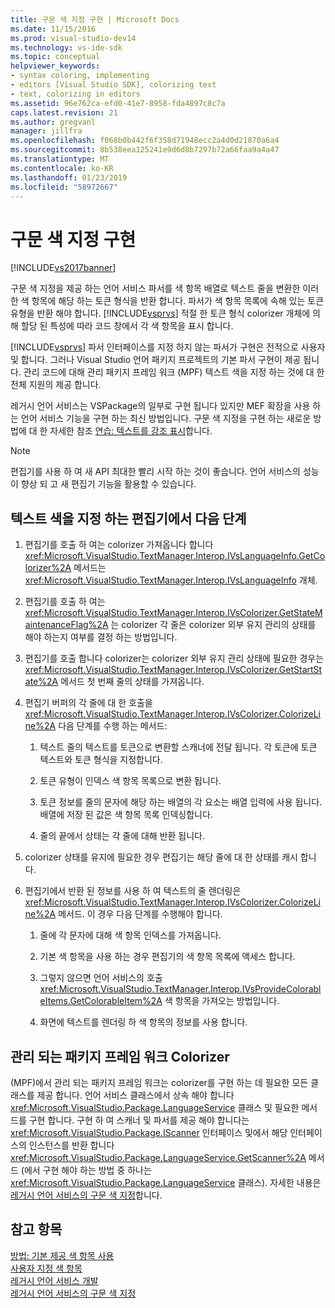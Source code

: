 ```yaml
---
title: 구문 색 지정 구현 | Microsoft Docs
ms.date: 11/15/2016
ms.prod: visual-studio-dev14
ms.technology: vs-ide-sdk
ms.topic: conceptual
helpviewer_keywords:
- syntax coloring, implementing
- editors [Visual Studio SDK], colorizing text
- text, colorizing in editors
ms.assetid: 96e762ca-efd0-41e7-8958-fda4897c8c7a
caps.latest.revision: 21
ms.author: gregvanl
manager: jillfra
ms.openlocfilehash: f068b0b442f6f358d71948ecc2a4d0d21870a6a4
ms.sourcegitcommit: 8b538eea125241e9d6d8b7297b72a66faa9a4a47
ms.translationtype: MT
ms.contentlocale: ko-KR
ms.lasthandoff: 01/23/2019
ms.locfileid: "58972667"
---
```

# <a name="implementing-syntax-coloring"></a>구문 색 지정 구현
[!INCLUDE[vs2017banner](../../includes/vs2017banner.md)]

구문 색 지정을 제공 하는 언어 서비스 파서를 색 항목 배열로 텍스트 줄을 변환한 이러한 색 항목에 해당 하는 토큰 형식을 반환 합니다. 파서가 색 항목 목록에 속해 있는 토큰 유형을 반환 해야 합니다. [!INCLUDE[vsprvs](../../includes/vsprvs-md.md)] 적절 한 토큰 형식 colorizer 개체에 의해 할당 된 특성에 따라 코드 창에서 각 색 항목을 표시 합니다.  
  
 [!INCLUDE[vsprvs](../../includes/vsprvs-md.md)] 파서 인터페이스를 지정 하지 않는 파서가 구현은 전적으로 사용자 및 합니다. 그러나 Visual Studio 언어 패키지 프로젝트의 기본 파서 구현이 제공 됩니다. 관리 코드에 대해 관리 패키지 프레임 워크 (MPF) 텍스트 색을 지정 하는 것에 대 한 전체 지원의 제공 합니다.  
  
 레거시 언어 서비스는 VSPackage의 일부로 구현 됩니다 있지만 MEF 확장을 사용 하는 언어 서비스 기능을 구현 하는 최신 방법입니다. 구문 색 지정을 구현 하는 새로운 방법에 대 한 자세한 참조 [연습: 텍스트를 강조 표시](../../extensibility/walkthrough-highlighting-text.md)합니다.  
  
> [!NOTE]
>  편집기를 사용 하 여 새 API 최대한 빨리 시작 하는 것이 좋습니다. 언어 서비스의 성능이 향상 되 고 새 편집기 기능을 활용할 수 있습니다.  
  
## <a name="steps-followed-by-an-editor-to-colorize-text"></a>텍스트 색을 지정 하는 편집기에서 다음 단계  
  
1.  편집기를 호출 하 여는 colorizer 가져옵니다 합니다 <xref:Microsoft.VisualStudio.TextManager.Interop.IVsLanguageInfo.GetColorizer%2A> 메서드는 <xref:Microsoft.VisualStudio.TextManager.Interop.IVsLanguageInfo> 개체.  
  
2.  편집기를 호출 하 여는 <xref:Microsoft.VisualStudio.TextManager.Interop.IVsColorizer.GetStateMaintenanceFlag%2A> 는 colorizer 각 줄은 colorizer 외부 유지 관리의 상태를 해야 하는지 여부를 결정 하는 방법입니다.  
  
3.  편집기를 호출 합니다 colorizer는 colorizer 외부 유지 관리 상태에 필요한 경우는 <xref:Microsoft.VisualStudio.TextManager.Interop.IVsColorizer.GetStartState%2A> 메서드 첫 번째 줄의 상태를 가져옵니다.  
  
4.  편집기 버퍼의 각 줄에 대 한 호출을 <xref:Microsoft.VisualStudio.TextManager.Interop.IVsColorizer.ColorizeLine%2A> 다음 단계를 수행 하는 메서드:  
  
    1.  텍스트 줄의 텍스트를 토큰으로 변환할 스캐너에 전달 됩니다. 각 토큰에 토큰 텍스트와 토큰 형식을 지정합니다.  
  
    2.  토큰 유형이 인덱스 색 항목 목록으로 변환 됩니다.  
  
    3.  토큰 정보를 줄의 문자에 해당 하는 배열의 각 요소는 배열 입력에 사용 됩니다. 배열에 저장 된 값은 색 항목 목록 인덱싱합니다.  
  
    4.  줄의 끝에서 상태는 각 줄에 대해 반환 됩니다.  
  
5.  colorizer 상태를 유지에 필요한 경우 편집기는 해당 줄에 대 한 상태를 캐시 합니다.  
  
6.  편집기에서 반환 된 정보를 사용 하 여 텍스트의 줄 렌더링은 <xref:Microsoft.VisualStudio.TextManager.Interop.IVsColorizer.ColorizeLine%2A> 메서드. 이 경우 다음 단계를 수행해야 합니다.  
  
    1.  줄에 각 문자에 대해 색 항목 인덱스를 가져옵니다.  
  
    2.  기본 색 항목을 사용 하는 경우 편집기의 색 항목 목록에 액세스 합니다.  
  
    3.  그렇지 않으면 언어 서비스의 호출 <xref:Microsoft.VisualStudio.TextManager.Interop.IVsProvideColorableItems.GetColorableItem%2A> 색 항목을 가져오는 방법입니다.  
  
    4.  화면에 텍스트를 렌더링 하 색 항목의 정보를 사용 합니다.  
  
## <a name="managed-package-framework-colorizer"></a>관리 되는 패키지 프레임 워크 Colorizer  
 (MPF)에서 관리 되는 패키지 프레임 워크는 colorizer를 구현 하는 데 필요한 모든 클래스를 제공 합니다. 언어 서비스 클래스에서 상속 해야 합니다 <xref:Microsoft.VisualStudio.Package.LanguageService> 클래스 및 필요한 메서드를 구현 합니다. 구현 하 여 스캐너 및 파서를 제공 해야 합니다는 <xref:Microsoft.VisualStudio.Package.IScanner> 인터페이스 및에서 해당 인터페이스의 인스턴스를 반환 합니다 <xref:Microsoft.VisualStudio.Package.LanguageService.GetScanner%2A> 메서드 (에서 구현 해야 하는 방법 중 하나는 <xref:Microsoft.VisualStudio.Package.LanguageService> 클래스). 자세한 내용은 [레거시 언어 서비스의 구문 색 지정](../../extensibility/internals/syntax-colorizing-in-a-legacy-language-service.md)합니다.  
  
## <a name="see-also"></a>참고 항목  
 [방법: 기본 제공 색 항목 사용](../../extensibility/internals/how-to-use-built-in-colorable-items.md)   
 [사용자 지정 색 항목](../../extensibility/internals/custom-colorable-items.md)   
 [레거시 언어 서비스 개발](../../extensibility/internals/developing-a-legacy-language-service.md)   
 [레거시 언어 서비스의 구문 색 지정](../../extensibility/internals/syntax-colorizing-in-a-legacy-language-service.md)

